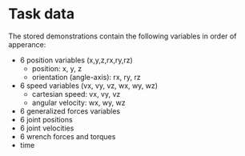 # Task data

The stored demonstrations contain the following variables in order of apperance:
  - 6 position variables (x,y,z,rx,ry,rz)
    - position: x, y, z
    - orientation (angle-axis): rx, ry, rz
  - 6 speed variables (vx, vy, vz, wx, wy, wz)
    - cartesian speed: vx, vy, vz
    - angular velocity: wx, wy, wz
  - 6 generalized forces variables
  - 6 joint positions
  - 6 joint velocities
  - 6 wrench forces and torques
  - time